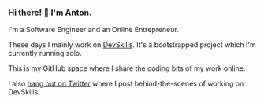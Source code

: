 ### Hi there! 👋 I'm Anton.

I'm a Software Engineer and an Online Entrepreneur.


These days I mainly work on [DevSkills](https://devskills.co). It's a bootstrapped project which I'm currently running solo.

This is my GitHub space where I share the coding bits of my work online.

I also [hang out on Twitter](https://twitter.com/fenskexyz) where I post behind-the-scenes of working on DevSkills.
